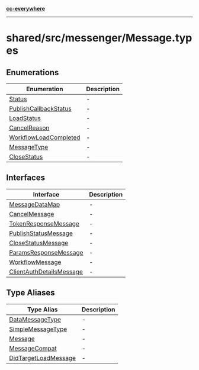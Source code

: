 [**cc-everywhere**](../../../../index.md)

***

# shared/src/messenger/Message.types

## Enumerations

| Enumeration | Description |
| ------ | ------ |
| [Status](../message-types/enumerations/status.md) | - |
| [PublishCallbackStatus](../message-types/enumerations/publish-callback-status.md) | - |
| [LoadStatus](../message-types/enumerations/load-status.md) | - |
| [CancelReason](../message-types/enumerations/cancel-reason.md) | - |
| [WorkflowLoadCompleted](../message-types/enumerations/workflow-load-completed.md) | - |
| [MessageType](../message-types/enumerations/message-type.md) | - |
| [CloseStatus](../message-types/enumerations/close-status.md) | - |

## Interfaces

| Interface | Description |
| ------ | ------ |
| [MessageDataMap](../message-types/interfaces/message-data-map.md) | - |
| [CancelMessage](../message-types/interfaces/cancel-message.md) | - |
| [TokenResponseMessage](../message-types/interfaces/token-response-message.md) | - |
| [PublishStatusMessage](../message-types/interfaces/publish-status-message.md) | - |
| [CloseStatusMessage](../message-types/interfaces/close-status-message.md) | - |
| [ParamsResponseMessage](../message-types/interfaces/params-response-message.md) | - |
| [WorkflowMessage](../message-types/interfaces/workflow-message.md) | - |
| [ClientAuthDetailsMessage](../message-types/interfaces/client-auth-details-message.md) | - |

## Type Aliases

| Type Alias | Description |
| ------ | ------ |
| [DataMessageType](type-aliases/data-message-type.md) | - |
| [SimpleMessageType](type-aliases/simple-message-type.md) | - |
| [Message](type-aliases/message.md) | - |
| [MessageCompat](type-aliases/message-compat.md) | - |
| [DidTargetLoadMessage](type-aliases/did-target-load-message.md) | - |
